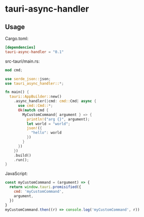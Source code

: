 # tauri-async-handler

## Usage

Cargo.toml:

```toml
[dependencies]
tauri-async-handler = "0.1"
```

src-tauri/main.rs:

```rust
mod cmd;

use serde_json::json;
use tauri_async_handler::*;

fn main() {
  tauri::AppBuilder::new()
    .async_handler(|cmd: cmd::Cmd| async {
      use cmd::Cmd::*;
      Ok(match cmd {
        MyCustomCommand{ argument } => {
          println!("arg {}", argument);
          let world = "world";
          json!({
            "hello": world
          })
        }
      })
    })
    .build()
    .run();
}

```

JavaScript:

```javascript
const myCustomCommand = (argument) => {
  return window.tauri.promisified({
    cmd: 'myCustomCommand',
    argument,
  })
}
myCustomCommand.then((r) => console.log('myCustomCommand', r))
```
